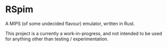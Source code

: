 # RSpim

A MIPS (of some undecided flavour) emulator, written in Rust.

This project is a currently a work-in-progress, and not intended to be used for anything other than testing / experimentation.
